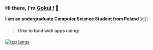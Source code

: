 ### Hi there, I'm [Gokul !](https://gokulnair.xyz/) 👋




**I am an undergraduate Computer Science Student from Poland** :poland:


> #### I like to buid web apps using:

       
[![top langs](https://github-readme-stats.vercel.app/api/top-langs/?username=gokintosh&hide=jupyter)](https://github.com/anuraghazra/github-readme-stats)



